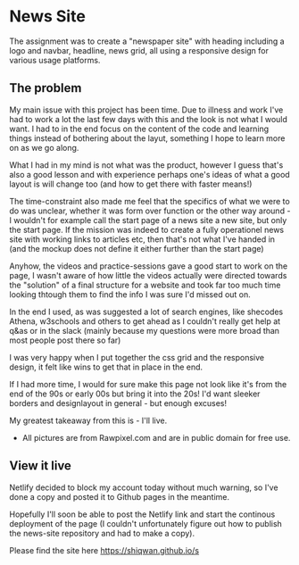 # News Site

The assignment was to create a "newspaper site" with heading including a logo and navbar, headline, news grid, all using a responsive design for various usage platforms.

## The problem

My main issue with this project has been time. Due to illness and work I've had to work a lot the last few days with this and the look is not what I would want.
I had to in the end focus on the content of the code and learning things instead of bothering about the layut, something I hope to learn more on as we go along.

What I had in my mind is not what was the product, however I guess that's also a good lesson and with experience perhaps one's ideas of what a good layout is will change too (and how to get there with faster means!)

The time-constraint also made me feel that the specifics of what we were to do was unclear, whether it was form over function or the other way around - I wouldn't for example call the start page of a news site a new site, but only the start page.
If the mission was indeed to create a fully operationel news site with working links to articles etc, then that's not what I've handed in (and the mockup does not define it either further than the start page)

Anyhow, the videos and practice-sessions gave a good start to work on the page, I wasn't aware of how little the videos actually were directed towards the "solution" of a final structure for a website and took far too much time looking thtough them to find the info I was sure I'd missed out on.

In the end I used, as was suggested a lot of search engines, like shecodes Athena, w3schools and others to get ahead as I couldn't really get help at q&as or in the slack (mainly because my questions were more broad than most people post there so far)

I was very happy when I put together the css grid and the responsive design, it felt like wins to get that in place in the end.

If I had more time, I would for sure make this page not look like it's from the end of the 90s or early 00s but bring it into the 20s!
I'd want sleeker borders and designlayout in general - but enough excuses!

My greatest takeaway from this is - I'll live.

- All pictures are from Rawpixel.com and are in public domain for free use.

## View it live

Netlify decided to block my account today without much warning, so I've done a copy and posted it to Github pages in the meantime.

Hopefully I'll soon be able to post the Netlify link and start the continous deployment of the page (I couldn't unfortunately figure out how to publish the news-site repository and had to make a copy).

Please find the site here https://shiqwan.github.io/s
